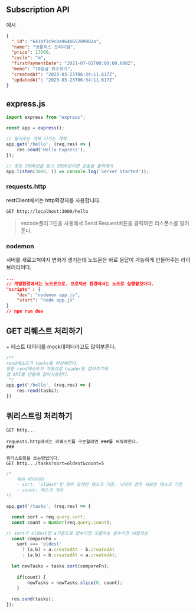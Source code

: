 ## Subscription API
예시
```json
{
  "_id": "641bf3c9c0a964b65289902a",
  "name": "넷플릭스 프리미엄",
  "price": 17000,
  "cycle": "m",
  "firstPaymentDate": "2021-07-01T00:00:00.000Z",
  "memo": "10일날 취소하기",
  "createdAt": "2023-03-23T06:34:11.617Z",
  "updatedAt": "2023-03-23T06:34:11.617Z"
}
```

## express.js
```js
import express from "express";

const app = express();

// 들어오는 객체 나가는 객체
app.get('/hello', (req,res) => {
	res.send('Hello Express');
}); 

// 포트 3000번을 듣고 3000번이면 콘솔을 출력해라
app.listen(3000, () => console.log('Server Started'));
```

### **requests.http**
restClient에서는 http확장자를 사용합니다.
```http
GET http://localhost:3000/hello
```
> vscode플러그인을 사용해서 Send Request버튼을 클릭하면 리스폰스를 알려준다.

### **nodemon**
서버를 새로고쳐야지 변화가 생기는데 노드몬은 바로 응답이 가능하게 만들어주는 라이브러리이다.
```json
...
// 개발환경에서는 노드몬으로. 프로덕션 환경에서는 노드로 실행할것이다.
"scripts" : {
	"dev": "nodemon app.js",
	"start": "node app.js"
}
// npm run dev
```

## GET 리퀘스트 처리하기
\+ 테스트 데이터를 mock데이터라고도 많이부른다.
```js
/** 
rend메소드가 tasks를 파싱해준다.
또한 rend메소드가 자동으로 header도 잡아주기에
웹 API를 만들때 많이사용한다.
 */
app.get('/hello', (req,res) => {
	res.rend(tasks);
})
```

## 쿼리스트링 처리하기
```http
GET http...

requests.http에서는 리퀘스트를 구분할려면 ###를 써줘야한다.
###

쿼리스트링을 쓰는방법이다.
GET http.../tasks?sort=oldest&count=5
```
```js
/*
	쿼리 파라미터
	- sort: 'oldest'인 경우 오래된 태스크 기준, 나머지 경우 새로운 태스크 기준
	- count: 태스크 개수
*/

app.get('/tasks', (req,res) => {

  const sort = req.query.sort;
  const count = Number(req.query.count);

// sort가 oldest면 a기준으로 양수이면 오름차순 음수이면 내림차순 
  const compareFn =
    sort === 'oldest'
      ? (a,b) = a.createdAt - b.createdAt
      : (a,b) = b.createdAt = a.createdAt;
  
  let newTasks = tasks.sort(compareFn);
	
	if(count) {
		newTasks = newTasks.slice(0, count);
	}
      
  res.send(tasks);
});
 
```